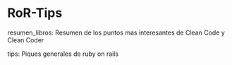 # RoR-Tips

resumen_libros: Resumen de los puntos mas interesantes de Clean Code y Clean Coder

tips: Piques generales de ruby on rails

